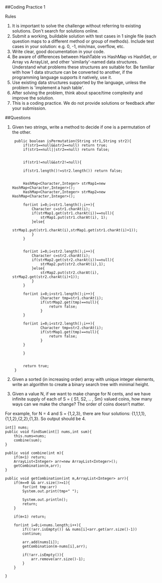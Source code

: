 
##Coding Practice 1

Rules  
1. It is important to solve the challenge without referring to existing solutions. Don't search for solutions online.  
2. Submit a working, buildable solution with test cases in 1 single file (each question maps to a different method or group of methods). Include test cases in your solution: e.g. 0, -1, min/max,
overflow, etc.  
3. Write clear, good documentation in your code.  
4. Be aware of differences between HashTable vs HashMap vs HashSet, or Array vs ArrayList, and other 'similarly'-named data structures. Understand what problems these structures are suitable for. Be familiar with how 1 data structure can be converted to another, if the programming language supports it natively, use it.  
5. Use existing data structures supported by the language, unless the problem is 'implement a hash table'.  
6. After solving the problem, think about space/time complexity and improve the solution.  
7. This is a coding practice. We do not provide solutions or feedback after your submission.  

##Questions
1. Given two strings, write a method to decide if one is a permutation of the other.  

		public boolean isPermutation(String str1,String str2){
			if(str1==null&&str2==null) return true;
			if(str1==null||str2==null) return false;
			
			
			if(str1!=null&&str2!=null){
				
			if(str1.length()!=str2.length()) return false;
			
			
			HashMap<Character,Integer> strMap1=new HashMap<Character,Integer>();
			HashMap<Character,Integer> strMap2=new HashMap<Character,Integer>();
			
			for(int i=0;i<str1.length();i++){
				Character c=str1.charAt(i);
				if(strMap1.get(str1.charAt(i))==null){
					strMap1.put(str1.charAt(i), 1);
				}else{
					strMap1.put(str1.charAt(i),strMap1.get(str1.charAt(i)+1));
				}		
			}
			
			
			for(int i=0;i<str2.length();i++){
				Character c=str2.charAt(i);
				if(strMap2.get(str2.charAt(i))==null){
					strMap2.put(str2.charAt(i),1);
				}else{
					strMap2.put(str2.charAt(i), strMap2.get(str2.charAt(i)+1));
				}
			}
			
			for(int i=0;i<str1.length();i++){
					Character tmp=str1.charAt(i);
					if(strMap2.get(tmp)==null){
						return false;
					}				
			}
			
			for(int i=0;i<str2.length();i++){
					Character tmp=str2.charAt(i);
					if(strMap1.get(tmp)==null){
						return false;
					}
			}
			
			}
			
			
			return true;
		}


2. Given a sorted (in increasing order) array with unique integer elements, write an algorithm to create a binary search tree with minimal height.  




3. Given a value N, if we want to make change for N cents, and we have infinite supply of each of S = {
S1, S2, .. , Sm} valued coins, how many ways can we make the change? The order of coins doesn’t matter.  

For example, for N = 4 and S = {1,2,3}, there are four solutions: {1,1,1,1},{1,1,2},{2,2},{1,3}. So
output should be 4.

	int[] nums;
	public void findSum(int[] nums,int sum){
		this.nums=nums;
		combine(sum);
	}
	
	public void combine(int m){
		if(m<1) return;
		ArrayList<Integer> arr=new ArrayList<Integer>();
		getCombination(m,arr);
	}
	
	public void getCombination(int m,ArrayList<Integer> arr){
		if(m==0 && arr.size()>=1){
			for(int tmp:arr)
			System.out.print(tmp+" ");
			
			System.out.println();
			return;
		}
		
		if(m<1) return;
		
		for(int i=0;i<nums.length;i++){
			if((!arr.isEmpty()) && nums[i]<arr.get(arr.size()-1))
			continue;
			
			arr.add(nums[i]);
			getCombination(m-nums[i],arr);
			
			if(!arr.isEmpty()){
				arr.remove(arr.size()-1);
			}
		}
	
	}


